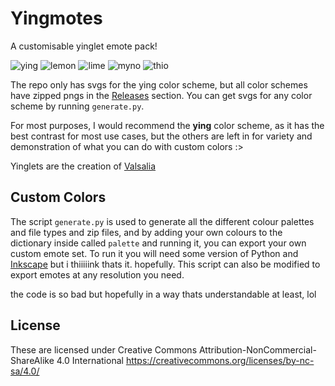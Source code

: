 # Yingmotes
A customisable yinglet emote pack!

![ying](https://github.com/mothdotmonster/yingmotes/assets/82258270/c9da2fd7-b618-4042-9483-1b8f296b2cba) ![lemon](https://github.com/mothdotmonster/yingmotes/assets/82258270/6c95a275-0123-428c-9058-81a30029bdd2) ![lime](https://github.com/mothdotmonster/yingmotes/assets/82258270/0298eddb-fd49-4db1-ad21-3a68b436467e) ![myno](https://github.com/mothdotmonster/yingmotes/assets/82258270/5495b5c7-f61c-4520-b2b1-75072be857c2) ![thio](https://github.com/mothdotmonster/yingmotes/assets/82258270/7664302d-a194-491e-a74a-ce23e44e068e)

The repo only has svgs for the ying color scheme, but all color schemes have zipped pngs in the [Releases](https://github.com/Mynotaurus/Yingmotes/releases) section. You can get svgs for any color scheme by running `generate.py`.

For most purposes, I would recommend the **ying** color scheme, as it has the best contrast for most use cases, but the others are left in for variety and demonstration of what you can do with custom colors :>

Yinglets are the creation of [Valsalia](https://www.valsalia.com/)

## Custom Colors
The script `generate.py` is used to generate all the different colour palettes and file types and zip files, and by adding your own colours to the dictionary inside called `palette` and running it, you can export your own custom emote set. To run it you will need some version of Python and [Inkscape](https://inkscape.org/) but i thiiiiink thats it. hopefully. This script can also be modified to export emotes at any resolution you need.

the code is so bad but hopefully in a way thats understandable at least, lol

## License
These are licensed under Creative Commons Attribution-NonCommercial-ShareAlike 4.0 International https://creativecommons.org/licenses/by-nc-sa/4.0/

